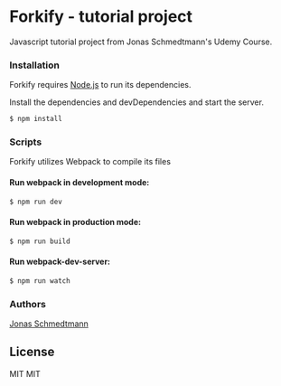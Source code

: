 # Forkify - tutorial project

Javascript tutorial project from Jonas Schmedtmann's Udemy Course.

### Installation

Forkify requires [Node.js](https://nodejs.org/) to run its dependencies.

Install the dependencies and devDependencies and start the server.

```sh
$ npm install
```

### Scripts

Forkify utilizes Webpack to compile its files

#### Run webpack in development mode:

```sh
$ npm run dev
```

#### Run webpack in production mode:

```sh
$ npm run build
```

#### Run webpack-dev-server:

```sh
$ npm run watch
```

### Authors

[Jonas Schmedtmann](https://twitter.com/jonasschmedtman)

## License

MIT
MIT
